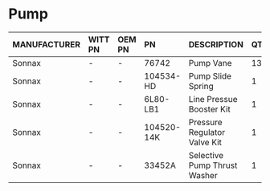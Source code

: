 # Pump

| MANUFACTURER | WITT PN | OEM PN | PN | DESCRIPTION | QTY |
| :- | :- | :- | :- | :- | :- |
| Sonnax | - | - | 76742 | Pump Vane | 13 |
| Sonnax | - | - | 104534-HD | Pump Slide Spring | 1 |
| Sonnax | - | - | 6L80-LB1 | Line Pressue Booster Kit | 1 |
| Sonnax | - | - | 104520-14K | Pressure Regulator Valve Kit | 1 |
| Sonnax | - | - | 33452A | Selective Pump Thrust Washer | 1 |
